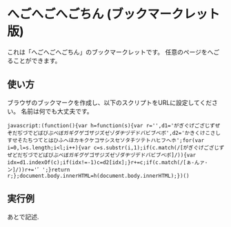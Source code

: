 # へごへごへごちん (ブックマークレット版)

これは「へごへごへごちん」のブックマークレットです。
任意のページをへごることができます。

## 使い方

ブラウザのブックマークを作成し、以下のスクリプトをURLに設定してください。
名前は何でも大丈夫です。

```
javascript:(function(){var h=function(s){var r='',d1='がぎぐげござじずぜぞだぢづでどばびぶべぼガギグゲゴザジズゼゾダヂヅデドバビブベボ',d2='かきくけこさしすせそたちつてとはひふへほカキクケコサシスセソタチツテトハヒフヘホ';for(var i=0,l=s.length;i<l;i++){var c=s.substr(i,1);if(c.match(/[がぎぐげござじずぜどだぢづでどばびぶべぼガギグゲゴザジズゼゾダヂヅデドバビブベボ]/)){var idx=d1.indexOf(c);if(idx!=-1)c=d2[idx];}r+=c;if(c.match(/[ぁ-んァ-ン]/))r+='゛';}return r;};document.body.innerHTML=h(document.body.innerHTML);})()
```

## 実行例

あとで記述.
